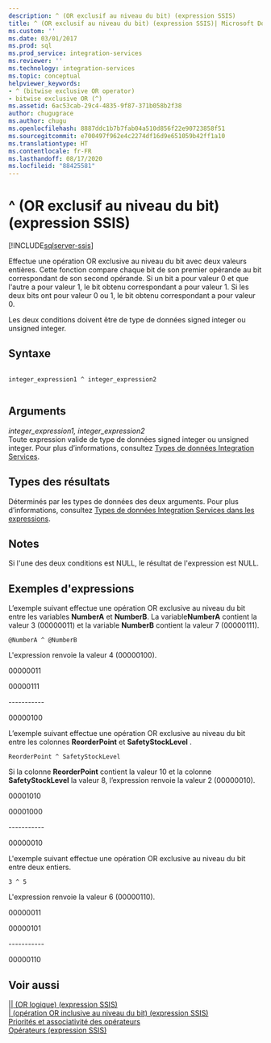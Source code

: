 ```yaml
---
description: ^ (OR exclusif au niveau du bit) (expression SSIS)
title: ^ (OR exclusif au niveau du bit) (expression SSIS)| Microsoft Docs
ms.custom: ''
ms.date: 03/01/2017
ms.prod: sql
ms.prod_service: integration-services
ms.reviewer: ''
ms.technology: integration-services
ms.topic: conceptual
helpviewer_keywords:
- ^ (bitwise exclusive OR operator)
- bitwise exclusive OR (^)
ms.assetid: 6ac53cab-29c4-4835-9f87-371b058b2f38
author: chugugrace
ms.author: chugu
ms.openlocfilehash: 8887ddc1b7b7fab04a510d856f22e90723858f51
ms.sourcegitcommit: e700497f962e4c2274df16d9e651059b42ff1a10
ms.translationtype: HT
ms.contentlocale: fr-FR
ms.lasthandoff: 08/17/2020
ms.locfileid: "88425581"
---
```

# <a name="-bitwise-exclusive-or-ssis-expression"></a>^ (OR exclusif au niveau du bit) (expression SSIS)

[!INCLUDE[sqlserver-ssis](../../includes/applies-to-version/sqlserver-ssis.md)]


  Effectue une opération OR exclusive au niveau du bit avec deux valeurs entières. Cette fonction compare chaque bit de son premier opérande au bit correspondant de son second opérande. Si un bit a pour valeur 0 et que l'autre a pour valeur 1, le bit obtenu correspondant a pour valeur 1. Si les deux bits ont pour valeur 0 ou 1, le bit obtenu correspondant a pour valeur 0.  
  
 Les deux conditions doivent être de type de données signed integer ou unsigned integer.  
  
## <a name="syntax"></a>Syntaxe  
  
```  
  
integer_expression1 ^ integer_expression2  
  
```  
  
## <a name="arguments"></a>Arguments  
 *integer_expression1, integer_expression2*  
 Toute expression valide de type de données signed integer ou unsigned integer. Pour plus d’informations, consultez [Types de données Integration Services](../../integration-services/data-flow/integration-services-data-types.md).  
  
## <a name="result-types"></a>Types des résultats  
 Déterminés par les types de données des deux arguments. Pour plus d’informations, consultez [Types de données Integration Services dans les expressions](../../integration-services/expressions/integration-services-data-types-in-expressions.md).  
  
## <a name="remarks"></a>Notes  
 Si l'une des deux conditions est NULL, le résultat de l'expression est NULL.  
  
## <a name="expression-examples"></a>Exemples d'expressions  
 L’exemple suivant effectue une opération OR exclusive au niveau du bit entre les variables **NumberA** et **NumberB**. La variable**NumberA** contient la valeur 3 (00000011) et la variable **NumberB** contient la valeur 7 (00000111).  
  
```  
@NumberA ^ @NumberB  
```  
  
 L'expression renvoie la valeur 4 (00000100).  
  
 00000011  
  
 00000111  
  
 ----------\-  
  
 00000100  
  
 L’exemple suivant effectue une opération OR exclusive au niveau du bit entre les colonnes **ReorderPoint** et **SafetyStockLevel** .  
  
```  
ReorderPoint ^ SafetyStockLevel  
```  
  
 Si la colonne **ReorderPoint** contient la valeur 10 et la colonne **SafetyStockLevel** la valeur 8, l’expression renvoie la valeur 2 (00000010).  
  
 00001010  
  
 00001000  
  
 ----------\-  
  
 00000010  
  
 L'exemple suivant effectue une opération OR exclusive au niveau du bit entre deux entiers.  
  
```  
3 ^ 5   
```  
  
 L'expression renvoie la valeur 6 (00000110).  
  
 00000011  
  
 00000101  
  
 ----------\-  
  
 00000110  
  
## <a name="see-also"></a>Voir aussi  
 [&#124;&#124; &#40;OR logique&#41; &#40;expression SSIS&#41;](../../integration-services/expressions/logical-or-ssis-expression.md)   
 [&#124; &#40;opération OR inclusive au niveau du bit&#41; &#40;expression SSIS&#41;](../../integration-services/expressions/bitwise-inclusive-or-ssis-expression.md)   
 [Priorités et associativité des opérateurs](../../integration-services/expressions/operator-precedence-and-associativity.md)   
 [Opérateurs &#40;expression SSIS&#41;](../../integration-services/expressions/operators-ssis-expression.md)  
  
  
